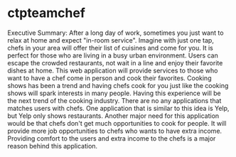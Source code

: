 # ctpteamchef

Executive Summary:
	After a long day of work, sometimes you just want to relax at home and expect "in-room service". Imagine with just one tap, chefs in your area will offer their list of cuisines and come for you. It is perfect for those who are living in a busy urban environment. Users can escape the crowded restaurants, not wait in a line and enjoy their favorite dishes at home. This web application will provide services to those who want to have a chef come in person and cook their favorites.
	Cooking shows has been a trend and having chefs cook for you just like the cooking shows will spark interests in many people. Having this experience will be the next trend of the cooking industry. There are no any applications that matches users with chefs. One application that is similar to this idea is Yelp, but Yelp only shows restaurants. Another major need for this application would be that chefs don't get much opportunities to cook for people. It will provide more job opportunities to chefs who wants to have extra income. Providing comfort to the users and extra income to the chefs is a major reason behind this application.

